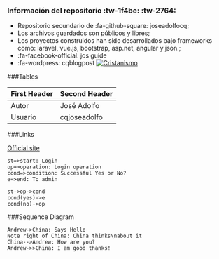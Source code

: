 ### Información del repositorio :tw-1f4be: :tw-2764:

- Repositorio secundario de :fa-github-square: joseadolfocq;
- Los archivos guardados son públicos y libres;
- Los proyectos construidos han sido desarrollados bajo frameworks como: laravel, vue.js, bootstrap, asp.net, angular y json.;
- :fa-facebook-official: jos guide
- :fa-wordpress: cqblogpost
 [![Cristanismo](https://upload.wikimedia.org/wikipedia/commons/thumb/f/f9/Ichthys.svg/1200px-Ichthys.svg.png "Cristanismo")](https://upload.wikimedia.org/wikipedia/commons/thumb/f/f9/Ichthys.svg/1200px-Ichthys.svg.png "Cristanismo")

 ###Tables
                    
First Header  | Second Header
------------- | -------------
Autor   	| José Adolfo
Usuario   |  cqjoseadolfo 


###Links

[Official site](https://cqjoseadolfo.github.io/cqjoseadolfo/)

```flow
st=>start: Login
op=>operation: Login operation
cond=>condition: Successful Yes or No?
e=>end: To admin

st->op->cond
cond(yes)->e
cond(no)->op
```

###Sequence Diagram
                    
```seq
Andrew->China: Says Hello 
Note right of China: China thinks\nabout it 
China-->Andrew: How are you? 
Andrew->>China: I am good thanks!
```